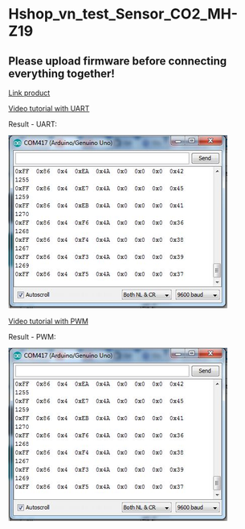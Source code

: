 # Hshop_vn_test_Sensor_CO2_MH-Z19

## Please upload firmware before connecting everything together!

[Link product](https://hshop.vn/products/cam-bien-khi-co2-ndir-mh-z19)

[Video tutorial with UART](https://www.youtube.com/watch?v=wWpaRNuUtQM)


Result - UART:

![alt text][logo]

[logo]: https://github.com/Khuuxuanngoc/Hshop_vn_test_Sensor_CO2_MH-Z19/blob/master/images/result_uart.JPG "Kết quả đọc qua Uart"

[Video tutorial with PWM](https://www.youtube.com/watch?time_continue=29&v=NEG0K_2tzt0)

Result - PWM:

![alt text][logo]

[logo]: https://github.com/Khuuxuanngoc/Hshop_vn_test_Sensor_CO2_MH-Z19/blob/master/images/CO2_pwmRead.JPG "Kết quả đọc qua PWM"